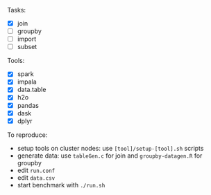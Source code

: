 Tasks:
  - [x] join
  - [ ] groupby
  - [ ] import
  - [ ] subset

Tools:
  - [x] spark
  - [x] impala
  - [x] data.table
  - [x] h2o
  - [x] pandas
  - [x] dask
  - [x] dplyr

To reproduce:  
- setup tools on cluster nodes: use `[tool]/setup-[tool].sh` scripts
- generate data: use `tableGen.c` for join and `groupby-datagen.R` for groupby
- edit `run.conf`
- edit `data.csv`
- start benchmark with `./run.sh`
